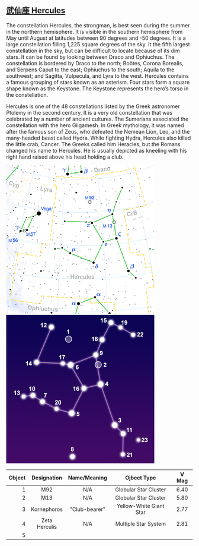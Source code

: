 ## [武仙座 Hercules](http://www.seasky.org/constellations/constellation-hercules.html)

The constellation Hercules, the strongman, is best seen during the summer in the northern hemisphere. It is visible in the southern hemisphere from May until August at latitudes between 90 degrees and -50 degrees. It is a large constellation filling 1,225 square degrees of the sky. It the fifth largest constellation in the sky, but can be difficult to locate because of its dim stars. It can be found by looking between Draco and Ophiuchus. The constellation is bordered by Draco to the north; Boötes, Corona Borealis, and Serpens Caput to the east; Ophiuchus to the south; Aquila to the southwest; and Sagitta, Vulpecula, and Lyra to the west. Hercules contains a famous grouping of stars known as an asterism. Four stars form a square shape known as the Keystone. The Keystone represents the hero’s torso in the constellation.

Hercules is one of the 48 constellations listed by the Greek astronomer Ptolemy in the second century. It is a very old constellation that was celebrated by a number of ancient cultures. The Sumerians associated the constellation with the hero Gilgamesh. In Greek mythology, it was named after the famous son of Zeus, who defeated the Nemean Lion, Leo, and the many-headed beast called Hydra. While fighting Hydra, Hercules also killed the little crab, Cancer. The Greeks called him Heracles, but the Romans changed his name to Hercules. He is usually depicted as kneeling with his right hand raised above his head holding a club.

![alt text](./img/her/her.01.png "her")
![alt text](./img/her/her.02.jpg "her")

|Object|Designation|Name/Meaning|Ojbect Type|V Mag|
---:|:---:|:---:|:---:|:---:
1|M92|N/A|Globular Star Cluster|6.40
2|M13|N/A|Globular Star Cluster|5.80
3|Kornephoros|"Club-bearer"|Yellow-White Giant Star|2.77
4|Zeta Herculis|N/A|Multiple Star System|2.81
5|